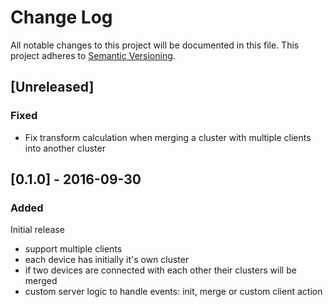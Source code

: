 # Change Log
All notable changes to this project will be documented in this file.
This project adheres to [Semantic Versioning](http://semver.org/).

## [Unreleased]
### Fixed
- Fix transform calculation when merging a cluster with multiple clients into another cluster

## [0.1.0] - 2016-09-30
### Added

Initial release
- support multiple clients
- each device has initially it's own cluster
- if two devices are connected with each other their clusters will be merged
- custom server logic to handle events: init, merge or custom client action
